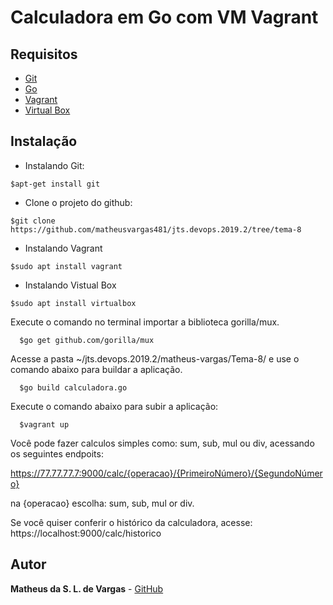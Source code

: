 # Calculadora em Go com VM Vagrant

## Requisitos

  - [Git](https://git-scm.com/)
  - [Go](https://golang.org/)
  - [Vagrant](https://www.vagrantup.com)
  - [Virtual Box](https://www.virtualbox.org)

## Instalação

- Instalando Git:
```
$apt-get install git
```

- Clone o projeto do github:
```
$git clone https://github.com/matheusvargas481/jts.devops.2019.2/tree/tema-8
```

- Instalando Vagrant
```
$sudo apt install vagrant
```

- Instalando Vistual Box
```
$sudo apt install virtualbox
```

Execute o comando no terminal importar a biblioteca gorilla/mux.

```
  $go get github.com/gorilla/mux
```

Acesse a pasta ~/jts.devops.2019.2/matheus-vargas/Tema-8/ e use o comando abaixo para buildar a aplicação.

```
  $go build calculadora.go
```

Execute o comando abaixo para subir a aplicação:

```
  $vagrant up
```


Você pode fazer calculos simples como: sum, sub, mul ou div, acessando os seguintes endpoits:

https://77.77.77.7:9000/calc/{operacao}/{PrimeiroNúmero}/{SegundoNúmero}

na {operacao} escolha: sum, sub, mul or div.

Se você quiser conferir o histórico da calculadora, acesse:
https://localhost:9000/calc/historico


## Autor

**Matheus da S. L. de Vargas** -  [GitHub](https://github.com/matheusvargas481)
